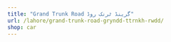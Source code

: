 ```yaml
---
title: "Grand Trunk Road گرینڈ ٹرنک روڈ"
url: /lahore/grand-trunk-road-gryndd-ttrnkh-rwdd/
shop: car
---
```

